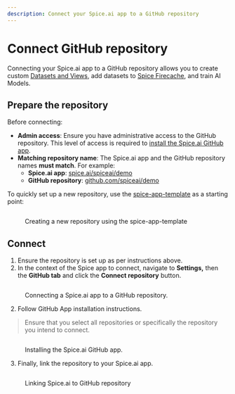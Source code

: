 ```yaml
---
description: Connect your Spice.ai app to a GitHub repository
---
```


# Connect GitHub repository

Connecting your Spice.ai app to a GitHub repository allows you to create custom [Datasets and Views](../../building-blocks/datasets-and-views.md), add datasets to [Spice Firecache](../../building-blocks/spice-firecache/), and train AI Models.

## Prepare the repository

Before connecting:

* **Admin access**: Ensure you have administrative access to the GitHub repository. This level of access is required to [install the Spice.ai GitHub app](https://docs.github.com/en/apps/using-github-apps/installing-a-github-app-from-github-marketplace-for-your-organizations#requirements-to-install-a-github-app-on-an-organization).
* **Matching repository name**: The Spice.ai app and the GitHub repository names **must match**. For example:
  * **Spice.ai app**: [spice.ai/spiceai/demo](https://spice.ai/spiceai/demo)
  * **GitHub repository**: [github.com/spiceai/demo](https://github.com/spiceai/demo)

To quickly set up a new repository, use the [spice-app-template](https://github.com/spiceai/spice-app-template) as a starting point:

<figure><img src="../../.gitbook/assets/CleanShot 2023-10-24 at 9 .18.45@2x.png" alt=""><figcaption><p>Creating a new repository using the spice-app-template</p></figcaption></figure>

## Connect

1. Ensure the repository is set up as per instructions above.
2. In the context of the Spice app to connect, navigate to **Settings,** then the **GitHub tab** and click the **Connect repository** button.

<figure><img src="../../.gitbook/assets/CleanShot 2023-10-24 at 9 .15.44@2x.png" alt=""><figcaption><p>Connecting a Spice.ai app to a GitHub repository.</p></figcaption></figure>

2. Follow GitHub App installation instructions.

> Ensure that you select all repositories or specifically the repository you intend to connect.

<figure><img src="../../.gitbook/assets/CleanShot 2023-10-24 at 9 .17.22@2x.png" alt=""><figcaption><p>Installing the Spice.ai GitHub app.</p></figcaption></figure>

3. Finally, link the repository to your Spice.ai app.

<figure><img src="../../.gitbook/assets/CleanShot 2023-10-24 at 9 .20.37@2x.png" alt=""><figcaption><p>Linking Spice.ai to GitHub repository</p></figcaption></figure>

##
